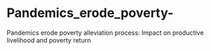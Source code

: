 # Pandemics_erode_poverty-
Pandemics erode poverty alleviation process: Impact on productive livelihood and poverty return
